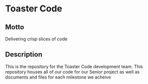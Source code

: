 # Toaster Code

## Motto

Delivering crisp slices of code

## Description

This is the repository for the Toaster Code development team. This repository houses all of our code for our Senior project as well as documents and files for each milestone we acheive